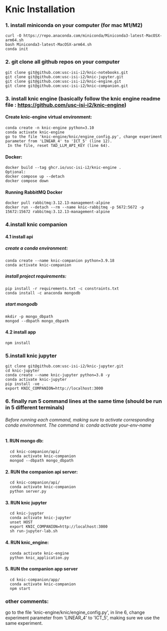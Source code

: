 
# Knic Installation
### 1. install miniconda on your computer (for mac M1/M2)
  ```
  curl -O https://repo.anaconda.com/miniconda/Miniconda3-latest-MacOSX-arm64.sh
  bash Miniconda3-latest-MacOSX-arm64.sh
  conda init
  ```
  
### 2. git clone all github repos on your computer
  ```
  git clone git@github.com:usc-isi-i2/knic-notebooks.git
  git clone git@github.com:usc-isi-i2/knic-jupyter.git
  git clone git@github.com:usc-isi-i2/knic-engine.git
  git clone git@github.com:usc-isi-i2/knic-companion.git
  ```
### 3. install knic engine (basically follow the knic engine readme file : https://github.com/usc-isi-i2/knic-engine)
#### Create knic-engine virtual environment:
    
    conda create -n knic-engine python=3.10
    conda activate knic-engine
    go to the file 'knic-engine/knic/engine_config.py', change experiment parameter from 'LINEAR_4' to 'ICT_5' (line 12). 
     In the file, reset TAD_LLM_API_KEY (line 64). 
    
#### Docker:
    
    docker build --tag ghcr.io/usc-isi-i2/knic-engine .
    Optional:
    docker compose up --detach
    docker compose down
    
#### Running RabbitMQ Docker
    
    docker pull rabbitmq:3.12.13-management-alpine
    docker run --detach --rm --name knic-rabbitmq -p 5672:5672 -p 15672:15672 rabbitmq:3.12.13-management-alpine
    

### 4.install knic companion
#### 4.1 install api  
##### create a conda environment:
    
    conda create --name knic-companion python=3.9.18
    conda activate knic-companion
    
##### install project requirements: 
    
    pip install -r requirements.txt -c constraints.txt
    conda install -c anaconda mongodb
    
##### start mongodb
    
    mkdir -p mongo_dbpath
    mongod --dbpath mongo_dbpath
    
#### 4.2 install app 
    
    npm install
    

### 5.install knic jupyter
    
    git clone git@github.com:usc-isi-i2/knic-jupyter.git
    cd knic-jupyter
    conda create --name knic-jupyter python=3.8 -y
    conda activate knic-jupyter
    pip install -ve .
    export KNIC_COMPANION=http://localhost:3000
    

### 6. finally run 5 command lines at the same time (should be run in 5 different terminals)
###### Before running each command, making sure to activate corresponding conda environment. The command is: conda activate your-env-name
#### 1. RUN mongo db:
      
      cd knic-companion/api/
      conda activate knic-companion
      mongod --dbpath mongo_dbpath
      
#### 2. RUN the companion api server:
      
      cd knic-companion/api/
      conda activate knic-companion
      python server.py
      
#### 3. RUN knic jupyter
      
      cd knic-juypter
      conda activate knic-jupyter
      unset HOST
      export KNIC_COMPANION=http://localhost:3000
      sh run-jupyter-lab.sh
      
#### 4. RUN knic_engine:
      
      conda activate knic-engine
      python knic_application.py
      
#### 5. RUN the companion app server
      
      cd knic-companion/app/
      conda activate knic-companion
      npm start
      

### other comments:
go to the file 'knic-engine/knic/engine_config.py', in line 6, change experiment parameter from 'LINEAR_4' to 'ICT_5', making sure we use the same experiment. 
